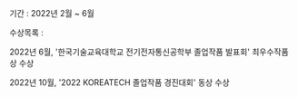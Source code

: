 기간 : 2022년 2월 ~ 6월 

수상목록 : 

2022년 6월, '한국기술교육대학교 전기전자통신공학부 졸업작품 발표회' 최우수작품상 수상 

2022년 10월, '2022 KOREATECH 졸업작품 경진대회' 동상 수상 
